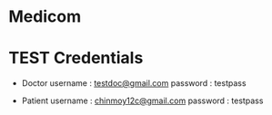 # Medicom

# TEST Credentials

- Doctor
  username : testdoc@gmail.com
  password : testpass
  
- Patient
  username : chinmoy12c@gmail.com
  password : testpass
